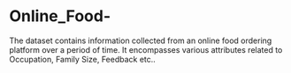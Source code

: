 # Online_Food-
The dataset contains information collected from an online food ordering platform over a period of time. It encompasses various attributes related to Occupation, Family Size, Feedback etc..

